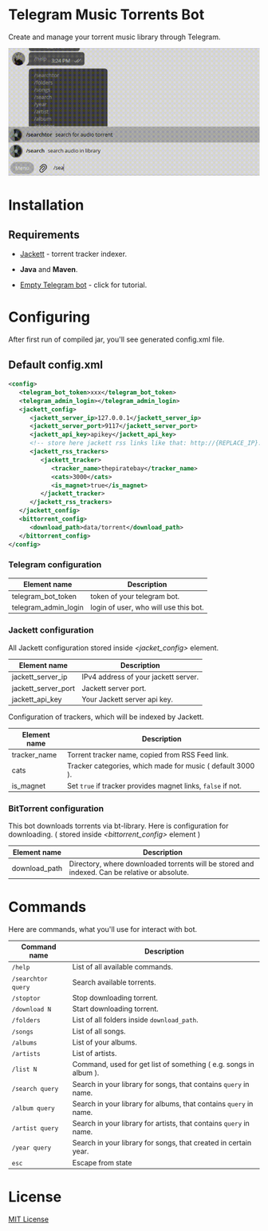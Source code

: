 
# Telegram Music Torrents Bot

Create and manage your torrent music library through Telegram.

![Bot usage screenshot](https://github.com/alterdekim/telegram.music.bot/blob/main/example1.gif?raw=true)

# Installation

## Requirements

* [Jackett](https://github.com/Jackett/Jackett) - torrent tracker indexer.

* **Java** and **Maven**.

* [Empty Telegram bot](https://core.telegram.org/bots/tutorial) - click for tutorial.

# Configuring

After first run of compiled jar, you'll see generated config.xml file.

## Default config.xml

~~~ xml
<config>
   <telegram_bot_token>xxx</telegram_bot_token>
   <telegram_admin_login></telegram_admin_login>
   <jackett_config>
      <jackett_server_ip>127.0.0.1</jackett_server_ip>
      <jackett_server_port>9117</jackett_server_port>
      <jackett_api_key>apikey</jackett_api_key>
      <!-- store here jackett rss links like that: http://{REPLACE_IP}:9117/.../api?apikey=xxx&amp;t=search&amp;cat=3000&amp;q= -->
      <jackett_rss_trackers>
         <jackett_tracker>
            <tracker_name>thepiratebay</tracker_name>
            <cats>3000</cats>
            <is_magnet>true</is_magnet>
         </jackett_tracker>
      </jackett_rss_trackers>
   </jackett_config>
   <bittorrent_config>
      <download_path>data/torrent</download_path>
   </bittorrent_config>
</config>
~~~

### Telegram configuration

Element name  | Description
------------- | -------------
telegram_bot_token  | token of your telegram bot.
telegram_admin_login  | login of user, who will use this bot.

### Jackett configuration

All Jackett configuration stored inside _<jacket_config>_ element.

Element name  | Description
------------- | -------------
jackett_server_ip  | IPv4 address of your jackett server.
jackett_server_port  | Jackett server port.
jackett_api_key  | Your Jackett server api key.

Configuration of trackers, which will be indexed by Jackett.

Element name  | Description
------------- | -------------
tracker_name  | Torrent tracker name, copied from RSS Feed link.
cats  | Tracker categories, which made for music ( default 3000 ).
is_magnet  | Set `true` if tracker provides magnet links, `false` if not.

### BitTorrent configuration

This bot downloads torrents via bt-library. Here is configuration for downloading. ( stored inside _<bittorrent_config>_ element )

Element name  | Description
------------- | -------------
download_path  | Directory, where downloaded torrents will be stored and indexed. Can be relative or absolute.

# Commands

Here are commands, what you'll use for interact with bot.

Command name  | Description
------------- | -------------
`/help`  | List of all available commands.
`/searchtor query` | Search available torrents.
`/stoptor` | Stop downloading torrent.
`/download N` | Start downloading torrent.
`/folders` | List of all folders inside `download_path`.
`/songs` | List of all songs.
`/albums` | List of your albums.
`/artists` | List of artists.
`/list N` | Command, used for get list of something ( e.g. songs in album ).
`/search query` | Search in your library for songs, that contains `query` in name.
`/album query` | Search in your library for albums, that contains `query` in name.
`/artist query` | Search in your library for artists, that contains `query` in name.
`/year query` | Search in your library for songs, that created in certain year.
`esc` | Escape from state

# License

[MIT License](https://choosealicense.com/licenses/mit/)
